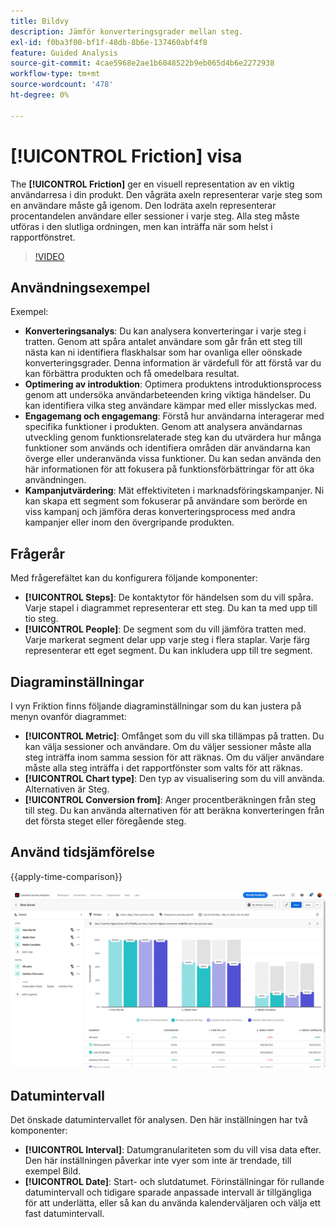 ```yaml
---
title: Bildvy
description: Jämför konverteringsgrader mellan steg.
exl-id: f0ba3f00-bf1f-48db-8b6e-137460abf4f8
feature: Guided Analysis
source-git-commit: 4cae5968e2ae1b6048522b9eb065d4b6e2272938
workflow-type: tm+mt
source-wordcount: '478'
ht-degree: 0%

---
```


# [!UICONTROL Friction] visa

The **[!UICONTROL Friction]** ger en visuell representation av en viktig användarresa i din produkt. Den vågräta axeln representerar varje steg som en användare måste gå igenom. Den lodräta axeln representerar procentandelen användare eller sessioner i varje steg. Alla steg måste utföras i den slutliga ordningen, men kan inträffa när som helst i rapportfönstret.

>[!VIDEO](https://video.tv.adobe.com/v/3421663/?learn=on)

## Användningsexempel

Exempel:

* **Konverteringsanalys**: Du kan analysera konverteringar i varje steg i tratten. Genom att spåra antalet användare som går från ett steg till nästa kan ni identifiera flaskhalsar som har ovanliga eller oönskade konverteringsgrader. Denna information är värdefull för att förstå var du kan förbättra produkten och få omedelbara resultat.
* **Optimering av introduktion**: Optimera produktens introduktionsprocess genom att undersöka användarbeteenden kring viktiga händelser. Du kan identifiera vilka steg användare kämpar med eller misslyckas med.
* **Engagemang och engagemang**: Förstå hur användarna interagerar med specifika funktioner i produkten. Genom att analysera användarnas utveckling genom funktionsrelaterade steg kan du utvärdera hur många funktioner som används och identifiera områden där användarna kan överge eller underanvända vissa funktioner. Du kan sedan använda den här informationen för att fokusera på funktionsförbättringar för att öka användningen.
* **Kampanjutvärdering**: Mät effektiviteten i marknadsföringskampanjer. Ni kan skapa ett segment som fokuserar på användare som berörde en viss kampanj och jämföra deras konverteringsprocess med andra kampanjer eller inom den övergripande produkten.

## Frågerår

Med frågerefältet kan du konfigurera följande komponenter:

* **[!UICONTROL Steps]**: De kontaktytor för händelsen som du vill spåra. Varje stapel i diagrammet representerar ett steg. Du kan ta med upp till tio steg.
* **[!UICONTROL People]**: De segment som du vill jämföra tratten med. Varje markerat segment delar upp varje steg i flera staplar. Varje färg representerar ett eget segment. Du kan inkludera upp till tre segment.

## Diagraminställningar

I vyn Friktion finns följande diagraminställningar som du kan justera på menyn ovanför diagrammet:

* **[!UICONTROL Metric]**: Omfånget som du vill ska tillämpas på tratten. Du kan välja sessioner och användare. Om du väljer sessioner måste alla steg inträffa inom samma session för att räknas. Om du väljer användare måste alla steg inträffa i det rapportfönster som valts för att räknas.
* **[!UICONTROL Chart type]**: Den typ av visualisering som du vill använda. Alternativen är Steg.
* **[!UICONTROL Conversion from]**: Anger procentberäkningen från steg till steg. Du kan använda alternativen för att beräkna konverteringen från det första steget eller föregående steg.

## Använd tidsjämförelse

{{apply-time-comparison}}

![Jämförelse av friktionstid](../assets/friction-compare.png)

## Datumintervall

Det önskade datumintervallet för analysen. Den här inställningen har två komponenter:

* **[!UICONTROL Interval]**: Datumgranulariteten som du vill visa data efter. Den här inställningen påverkar inte vyer som inte är trendade, till exempel Bild.
* **[!UICONTROL Date]**: Start- och slutdatumet. Förinställningar för rullande datumintervall och tidigare sparade anpassade intervall är tillgängliga för att underlätta, eller så kan du använda kalenderväljaren och välja ett fast datumintervall.
